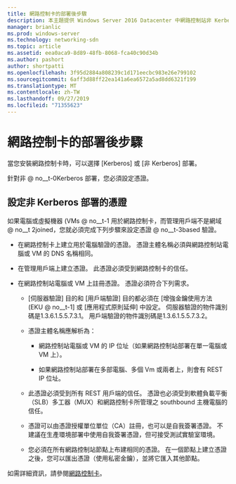 ```yaml
---
title: 網路控制卡的部署後步驟
description: 本主題提供 Windows Server 2016 Datacenter 中網路控制站非 Kerberos 部署的憑證設定指示。
manager: brianlic
ms.prod: windows-server
ms.technology: networking-sdn
ms.topic: article
ms.assetid: eea0aca9-8d89-48fb-8068-fca40c90d34b
ms.author: pashort
author: shortpatti
ms.openlocfilehash: 3f95d2884a808239c1d171eecbc983e26e799102
ms.sourcegitcommit: 6aff3d88ff22ea141a6ea6572a5ad8dd6321f199
ms.translationtype: MT
ms.contentlocale: zh-TW
ms.lasthandoff: 09/27/2019
ms.locfileid: "71355623"
---
```

# <a name="post-deployment-steps-for-network-controller"></a>網路控制卡的部署後步驟

當您安裝網路控制卡時，可以選擇 [Kerberos] 或 [非 Kerberos] 部署。

針對非 @ no__t-0Kerberos 部署，您必須設定憑證。

## <a name="configure-certificates-for-non-kerberos-deployments"></a>設定非 Kerberos 部署的憑證

如果電腦或虛擬機器 \(VMs @ no__t-1 用於網路控制卡，而管理用戶端不是網域 @ no__t 2joined，您就必須完成下列步驟來設定憑證 @ no__t-3based 驗證。

- 在網路控制卡上建立用於電腦驗證的憑證。 憑證主體名稱必須與網路控制站電腦或 VM 的 DNS 名稱相同。

- 在管理用戶端上建立憑證。 此憑證必須受到網路控制卡的信任。
  
- 在網路控制站電腦或 VM 上註冊憑證。 憑證必須符合下列需求。
  
    -  [伺服器驗證] 目的和 [用戶端驗證] 目的都必須在 [增強金鑰使用方法 \(EKU @ no__t-1] 或 [應用程式原則延伸] 中設定。 伺服器驗證的物件識別碼是1.3.6.1.5.5.7.3.1。 用戶端驗證的物件識別碼是1.3.6.1.5.5.7.3.2。
  
    - 憑證主體名稱應解析為：
  
        - 網路控制站電腦或 VM 的 IP 位址（如果網路控制站部署在單一電腦或 VM 上）。

        - 如果網路控制站部署在多部電腦、多個 Vm 或兩者上，則會有 REST IP 位址。
  
    - 此憑證必須受到所有 REST 用戶端的信任。 憑證也必須受到軟體負載平衡（SLB）多工器（MUX）和網路控制卡所管理之 southbound 主機電腦的信任。
  
    - 憑證可以由憑證授權單位單位（CA）註冊，也可以是自我簽署憑證。 不建議在生產環境部署中使用自我簽署憑證，但可接受測試實驗室環境。
  
    - 您必須在所有網路控制站節點上布建相同的憑證。 在一個節點上建立憑證之後，您可以匯出憑證（使用私密金鑰），並將它匯入其他節點。

如需詳細資訊，請參閱[網路控制卡](Network-Controller.md)。
